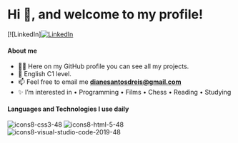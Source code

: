 # Hi :wave:, and welcome to my profile!

[![LinkedIn][![LinkedIn](https://img.shields.io/static/v1?label=LinkedIn&message=%20&color=blue&logo=LinkedIn&style=flat-square&logoColor=white)](https://www.linkedin.com/in/diane-reis/)

#### About me

- 👨‍💻 Here on my GitHub profile you can see all my projects. 
- 💬 English C1 level.
- 📫 Feel free to email me **dianesantosdreis@gmail.com**
- ✨ I’m interested in • Programming • Films • Chess • Reading • Studying

#### Languages and Technologies I use daily

![icons8-css3-48](https://user-images.githubusercontent.com/69059921/132736700-38eebd9a-b666-489a-89a1-e2d5e4dc4bc1.png)
![icons8-html-5-48](https://user-images.githubusercontent.com/69059921/132736704-baca7b8c-d64f-46a7-8667-da63f585e652.png)
![icons8-visual-studio-code-2019-48](https://user-images.githubusercontent.com/69059921/132736711-ea88b6e2-4c1a-4fb6-8153-bb437858ea2f.png)
